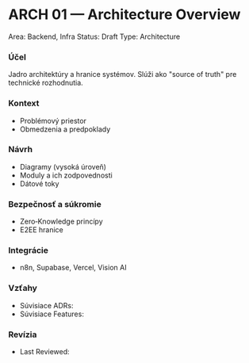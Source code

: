 # ARCH 01 — Architecture Overview

Area: Backend, Infra
Status: Draft
Type: Architecture

### Účel

Jadro architektúry a hranice systémov. Slúži ako "source of truth" pre technické rozhodnutia.

### Kontext

- Problémový priestor
- Obmedzenia a predpoklady

### Návrh

- Diagramy (vysoká úroveň)
- Moduly a ich zodpovednosti
- Dátové toky

### Bezpečnosť a súkromie

- Zero‑Knowledge princípy
- E2EE hranice

### Integrácie

- n8n, Supabase, Vercel, Vision AI

### Vzťahy

- Súvisiace ADRs:
- Súvisiace Features:

### Revízia

- Last Reviewed: